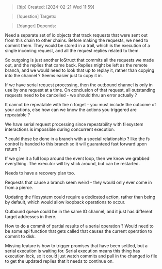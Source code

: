 
>[!tip] Created: [2024-02-21 Wed 11:59]

>[!question] Targets: 

>[!danger] Depends: 

Need a separate set of io objects that track requests that were sent out from this chain to other chains.  Before making the requests, we need to commit them.  They would be stored in a trail, which is the execution of a single incoming request, and all the request replies related to them.

So outgoing is just another IoStruct that commits all the requests we made out, and the replies that came back.  Replies might be left as the remote branch, and we would need to look that up to replay it, rather than copying into the channel ?  Seems easier just to copy it in.

If we have serial request processing, then the outbound channel is only in use by one request at a time.  On conclusion of that request, all outstanding requests need to be cancelled - we should thru an error actually ? 

It cannot be repeatable with fire n forget - you must include the outcome of your actions, else how can we know the actions you triggered are repeatable ?

We have serial request processing since repeatability with filesystem interactions is impossible during concurrent execution.

? could these be done in a branch with a special relationship ?  like the fs control is handed to this branch so it will guaranteed fast forward upon return ?

If we give it a full loop around the event loop, then we know we grabbed everything.
The executor will try stick around, but can be restarted.

Needs to have a recovery plan too.

Requests that cause a branch seem weird - they would only ever come in from a pierce.

Updating the filesystem could require a dedicated action, rather than being by default, which would allow loopback operations to occur.

Outbound queue could be in the same IO channel, and it just has different target addresses in there.

How to do a commit of partial results of a serial operation ?  Would need to be some api function that gets called that causes the current operation to commit to disk.

Missing feature is how to trigger promises that have been settled, but a serial execution is waiting for.  Serial execution means this thing has execution lock, so it could just watch commits and pull in the changed io file to get the updated replies that it needs to continue on.
